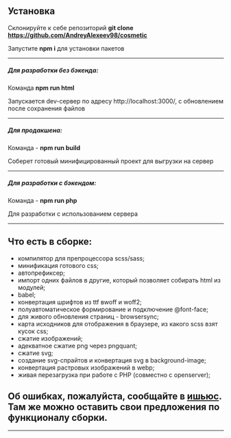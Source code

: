 ## Установка

Склонируйте к себе репозиторий **git clone https://github.com/AndreyAlexeev98/cosmetic**

Запустите  **npm i** для установки пакетов

----

##### Для разработки без бэкенда:

Команда **npm run html**

Запускается dev-сервер по адресу http://localhost:3000/, с обновлением после сохранения файлов

----

##### Для продакшена:

Команда - **npm run build**

Соберет готовый минифицированный проект для выгрузки на сервер

----

##### Для разработки с бэкендом:

Команда - **npm run php**

Для разработки с использованием сервера

----

## Что есть в сборке:

- компилятор для препроцессора scss/sass;
- минификация готового css;
- автопрефиксер;
- импорт одних файлов в другие, который позволяет собирать html из модулей;
- babel;
- конвертация шрифтов из ttf вwoff и woff2;
- полуавтоматическое формирование и подключение @font-face;
- для живого обновления страниц - browsersync;
- карта исходников для отображения в браузере, из какого scss взят кусок css;
- сжатие изображений;
- адекватное сжатие png через pngquant;
- сжатие svg;
- создание svg-спрайтов и конвертация svg в background-image;
- конвертация растровых изображений в webp;
- живая перезагрузка при работе с PHP (совместно с openserver);

## Об ошибках, пожалуйста, сообщайте в [ишьюс](https://github.com/budfy/Easy-webdev-startpack/issues). Там же можно оставить свои предложения по функционалу сборки.

----

